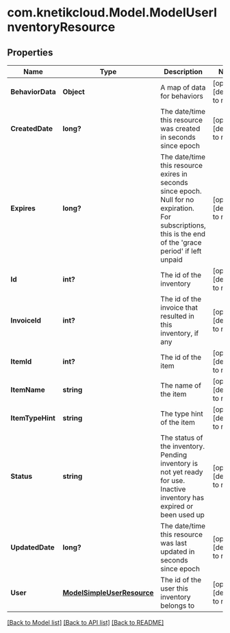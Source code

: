 # com.knetikcloud.Model.ModelUserInventoryResource
## Properties

Name | Type | Description | Notes
------------ | ------------- | ------------- | -------------
**BehaviorData** | **Object** | A map of data for behaviors | [optional] [default to null]
**CreatedDate** | **long?** | The date/time this resource was created in seconds since epoch | [optional] [default to null]
**Expires** | **long?** | The date/time this resource exires in seconds since epoch. Null for no expiration. For subscriptions, this is the end of the &#39;grace period&#39; if left unpaid | [optional] [default to null]
**Id** | **int?** | The id of the inventory | [optional] [default to null]
**InvoiceId** | **int?** | The id of the invoice that resulted in this inventory, if any | [optional] [default to null]
**ItemId** | **int?** | The id of the item | [optional] [default to null]
**ItemName** | **string** | The name of the item | [optional] [default to null]
**ItemTypeHint** | **string** | The type hint of the item | [optional] [default to null]
**Status** | **string** | The status of the inventory. Pending inventory is not yet ready for use. Inactive inventory has expired or been used up | [optional] [default to null]
**UpdatedDate** | **long?** | The date/time this resource was last updated in seconds since epoch | [optional] [default to null]
**User** | [**ModelSimpleUserResource**](ModelSimpleUserResource.md) | The id of the user this inventory belongs to | [optional] [default to null]

[[Back to Model list]](../README.md#documentation-for-models) [[Back to API list]](../README.md#documentation-for-api-endpoints) [[Back to README]](../README.md)

